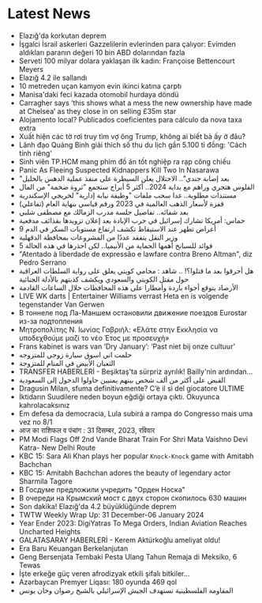 # Latest News
-  Elazığ'da korkutan deprem
-  İşgalci İsrail askerleri Gazzelilerin evlerinden para çalıyor: Evimden aldıkları paranın değeri 10 bin ABD dolarından fazla
-  Serveti 100 milyar dolara yaklaşan ilk kadın: Françoise Bettencourt Meyers
-  Elazığ 4.2 ile sallandı
-  10 metreden uçan kamyon evin ikinci katına çarptı
-  Manisa'daki feci kazada otomobil hurdaya döndü
-  Carragher says ‘this shows what a mess the new ownership have made at Chelsea’ as they close in on selling £35m star
-  Alojamento local? Publicados coeficientes para cálculo da nova taxa extra
-  Xuất hiện các tờ rơi truy tìm vợ ông Trump, không ai biết bà ấy ở đâu?
-  Lãnh đạo Quảng Bình giải thích số thu du lịch gần 5.100 tỉ đồng: 'Cách tính riêng'
-  Sinh viên TP.HCM mang phim đồ án tốt nghiệp ra rạp công chiếu
-  Panic As Fleeing Suspected Kidnappers Kill Two In Nasarawa
-  "بعد إصابة جندي".. الاحتلال يعلن السيطرة على منفذ عملية الدهس بالخليل
-  الفلوس هتجري وراهم مع بداية 2024.. أكثر 5 أبراج ستجمع "ثروة ضخمة" من المال
-  مستندات مطلوبة.. غدا سحب ملفات "وظيفة نيابة إدارية" لخريجي الإسكندرية
-  قفزة لأسعار الذهب العالمية في 2023 ورقم قياسي بنهاية العام (تفاعلي)
-  بعد شفائه.. تفاصيل جلسة مدرب الزمالك مع مصطفى شلبي
-  حماس: أمريكا تشارك إسرائيل في حرب الإبادة بعد إعلان تزويدها بقذائف مدفعية
-  9 أعراض تظهر عند الاستيقاظ تكشف ارتفاع مستويات السكر في الدم
-  وزير النقل يتفقد عددًا من المشروعات بمحافظة الدقهلية
-  5 فوائد للسبانخ أهمها الحماية من الأنيميا.. لكن احذرها في هذه الحالة
-  "Atentado à liberdade de expressão e lawfare contra Breno Altman", diz Pedro Serrano
-  هل أحرقوا بعد ما قتلوا؟! .. شاهد : محامي كويتي يعلق على رواية السلطات العراقية حول مقتل الكويتي والسعودي ويكشف كذبتهم بالأدلة الجنائية
-  الأرصاد يتوقع أجواء باردة وأمطارا على هذه المحافظات خلال الساعات القادمة
-  LIVE WK darts | Entertainer Williams verrast Heta en is volgende tegenstander Van Gerwen
-  В тоннеле под Ла-Маншем остановили движение поездов Eurostar из-за подтопления
-  Μητροπολίτης Ν. Ιωνίας Γαβριήλ: «Ελάτε στην Εκκλησία να υποδεχθούμε μαζί το νέο Έτος με προσευχή»
-  Frans kabinet is wars van ‘Dry January’: ‘Past niet bij onze cultuur’
-  حلمت اني اسوق سيارة زوجي للمتزوجه
-  الثعبان الأبيض في المنام للمتزوجة
-  TRANSFER HABERLERİ - Beşiktaş'ta sürpriz ayrılık! Bailly'nin ardından...
-  القبض على أكثر من ألف شخص بينهم يمنيين حاولوا الدخول إلى السعودية
-  Dragusin Milan, sfuma definitivamente? C’è il sì del giocatore ULTIME
-  İktidarın Suudilere neden boyun eğdiği ortaya çıktı. Okuyunca kahrolacaksınız
-  Em defesa da democracia, Lula subirá a rampa do Congresso mais uma vez no 8/1
-  आज का राशिफल व पंचांग : 31 दिसम्बर, 2023, रविवार
-  PM Modi Flags Off 2nd Vande Bharat Train For Shri Mata Vaishno Devi Katra- New Delhi Route
-  KBC 15: Sara Ali Khan plays her popular `Knock-Knock` game with Amitabh Bachchan
-  KBC 15: Amitabh Bachchan adores the beauty of legendary actor Sharmila Tagore
-  В Госдуме предложили учредить "Орден Носка"
-  В очереди на Крымский мост с двух сторон скопилось 630 машин
-  Son dakika! Elazığ'da 4.2 büyüklüğünde deprem
-  TWTW Weekly Wrap Up: 31 December-06 January 2024
-  Year Ender 2023: DigiYatras To Mega Orders, Indian Aviation Reaches Uncharted Heights
-  GALATASARAY HABERLERİ - Kerem Aktürkoğlu ameliyat oldu!
-  Era Baru Keuangan Berkelanjutan
-  Geng Bersenjata Tembaki Pesta Ulang Tahun Remaja di Meksiko, 6 Tewas
-  İşte erkeğe güç veren afrodizyak etkili şifalı bitkiler...
-  Azərbaycan Premyer Liqası: 180 oyunda 469 qol
-  المقاومة الفلسطينية تستهدف الجيش الإسرائيلي بالشيخ رضوان وخان يونس
